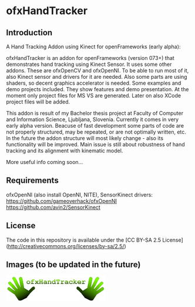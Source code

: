 ofxHandTracker
===============

Introduction
---------------
A Hand Tracking Addon using Kinect for openFrameworks (early alpha):

ofxHandTracker is an addon for openFrameworks (version 073+) that demonstrates hand tracking using Kinect Sensor.
It uses some other addons. These are ofxOpenCV and ofxOpenNI. To be able to run most of it, also Kinect sensor and drivers for it are needed. Also some parts are using shaders, so decent graphics accelerator is needed.
Some examples and demo projects included. They show features and demo presentation. At the moment only project files for MS VS are generated. Later on also XCode project files will be added.

This addon is result of my Bachelor thesis project at Faculty of Computer and Information Science, Ljubljana, Slovenia. Currently it comes in very early alpha version.
Beacuse of fast development some parts of code are not properly structured, may be repeated, or are not optimally written, etc. In the future the addon structure will most likely change - also its functionality will be improved. 
Main issue is still about robustness of hand tracking and its alignment with kinematic model. 

More useful info coming soon...

Requirements
--------------
ofxOpenNI (also install OpenNI, NITE), SensorKinect drivers: <br/>
https://github.com/gameoverhack/ofxOpenNI <br/>
https://github.com/avin2/SensorKinect

License
--------------
The code in this repository is available under the [CC BY-SA 2.5 License] (http://creativecommons.org/licenses/by-sa/2.5/)

Images (to be updated in the future)
--------------
![ofxAddons Thumbnail](ofxaddons_thumbnail.png?raw=true "ofxAddons thumbnail")
